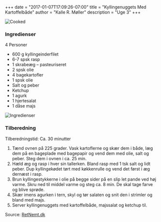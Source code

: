 +++
date = "2017-01-07T17:09:26-07:00"
title = "Kyllingenuggets Med Kartoffelbåde"
author = "Kalle R. Møller"
description = "Uge 3"
+++

![Cooked](/img/kyllingenuggets_med_kartoffelbaade_cooked.jpg)

### Ingredienser

4 Personer

* 600 g kyllingeinderfilet
* 6-7 spsk rasp
* 1 skrabeæg – pasteuriseret 
* 2 spsk olie
* 4 bagekartofler
* 1 spsk olie
* Salt og peber
* Ketchup 
* 1 agurk 
* 1 hjertesalat
* 1 dåse majs


![Ingredienser](/img/kyllingenuggets_med_kartoffelbaade_ingredienser.jpg)

### Tilberedning

Tilberedningstid: Ca. 30 minutter

1. Tænd ovnen på 225 grader. Vask kartoflerne og skær dem i både, læg dem på en bageplade med bagepapir og vend dem med olie, salt og peber. Steg dem i ovnen i ca. 25 min.
2. Hæld æg og rasp i hver sin tallerken. Bland rasp  med 1 tsk salt og lidt peber. Dup kyllingekødet tørt med køkkenrulle og vend det først i æg dernæst i rasp.
3. Brun kyllingestykkerne i olie på begge sider på en slip let pande ved høj varme. Skru ned til middel varme og steg ca. 8 min. De skal tage farve og blive sprøde.
4. Skær imens agurken i tern, skyl og tør salaten og snit den i strimler og bland med majs. 
5. Server kyllingenuggets med kartoffelbåde, majssalat og ketchup til.

Source: [RetNemt.dk](http://www.retnemt.dk/1345/kyllinge_nuggets_med_kartoffelb%C3%A5de.htm)

